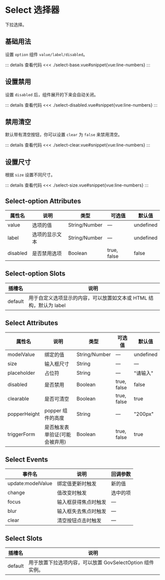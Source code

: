 <script setup>
import selectBase from "./select-base.vue"
import selectClear from "./select-clear.vue"
import selectDisabled from "./select-disabled.vue"
import selectSize from "./select-size.vue"
</script>


# Select 选择器

下拉选择。

## 基础用法

设置 ```option``` 组件 ```value/label/disabled```。

<selectBase />

::: details 查看代码
<<< ./select-base.vue#snippet{vue:line-numbers}
:::



## 设置禁用

设置 ```disabled``` 后，组件展开的下来会自动关闭。

<selectDisabled />

::: details 查看代码
<<< ./select-disabled.vue#snippet{vue:line-numbers}
:::



## 禁用清空

默认带有清空按钮，你可以设置 ```clear``` 为 ```false``` 来禁用清空。

<selectClear />

::: details 查看代码
<<< ./select-clear.vue#snippet{vue:line-numbers}
:::


## 设置尺寸

根据 ```size``` 设置不同尺寸。

<selectSize />

::: details 查看代码
<<< ./select-size.vue#snippet{vue:line-numbers}
:::


## Select-option Attributes

<table>
  <thead>
    <tr>
      <th>属性名</th>
      <th>说明</th>
      <th>类型</th>
      <th>可选值</th>
      <th>默认值</th>
    </tr>
  </thead>
  <tbody>
    <tr>
      <td>value</td>
      <td>选项的值</td>
      <td>String/Number</td>
      <td>—</td>
      <td>undefined</td>
    </tr>
    <tr>
      <td>label</td>
      <td>选项的显示文本</td>
      <td>String/Number</td>
      <td>—</td>
      <td>undefined</td>
    </tr>
    <tr>
      <td>disabled</td>
      <td>是否禁用选项</td>
      <td>Boolean</td>
      <td>true, false</td>
      <td>false</td>
    </tr>
  </tbody>
</table>

## Select-option Slots

<table>
  <thead>
    <tr>
      <th>插槽名</th>
      <th>说明</th>
    </tr>
  </thead>
  <tbody>
    <tr>
      <td>default</td>
      <td>用于自定义选项显示的内容，可以放置如文本或 HTML 结构，默认为 label</td>
    </tr>
  </tbody>
</table>


## Select Attributes

<table>
  <thead>
    <tr>
      <th>属性名</th>
      <th>说明</th>
      <th>类型</th>
      <th>可选值</th>
      <th>默认值</th>
    </tr>
  </thead>
  <tbody>
    <tr>
      <td>modelValue</td>
      <td>绑定的值</td>
      <td>String/Number</td>
      <td>—</td>
      <td>undefined</td>
    </tr>
    <tr>
      <td>size</td>
      <td>输入框尺寸</td>
      <td>String</td>
      <td>—</td>
      <td>—</td>
    </tr>
    <tr>
      <td>placeholder</td>
      <td>占位符</td>
      <td>String</td>
      <td>—</td>
      <td>"请输入"</td>
    </tr>
    <tr>
      <td>disabled</td>
      <td>是否禁用</td>
      <td>Boolean</td>
      <td>true, false</td>
      <td>false</td>
    </tr>
    <tr>
      <td>clearable</td>
      <td>是否可清空</td>
      <td>Boolean</td>
      <td>true, false</td>
      <td>true</td>
    </tr>
    <tr>
      <td>popperHeight</td>
      <td>popper 组件的高度</td>
      <td>String</td>
      <td>—</td>
      <td>"200px"</td>
    </tr>
    <tr>
      <td>triggerForm</td>
      <td>是否触发表单验证(可能会被弃用)</td>
      <td>Boolean</td>
      <td>true, false</td>
      <td>true</td>
    </tr>
  </tbody>
</table>

## Select Events

<table>
  <thead>
    <tr>
      <th>事件名</th>
      <th>说明</th>
      <th>回调参数</th>
    </tr>
  </thead>
  <tbody>
    <tr>
      <td>update:modelValue</td>
      <td>绑定值更新时触发</td>
      <td>新的值</td>
    </tr>
    <tr>
      <td>change</td>
      <td>值改变时触发</td>
      <td>选中的项</td>
    </tr>
    <tr>
      <td>focus</td>
      <td>输入框获得焦点时触发</td>
      <td>—</td>
    </tr>
    <tr>
      <td>blur</td>
      <td>输入框失去焦点时触发</td>
      <td>—</td>
    </tr>
    <tr>
      <td>clear</td>
      <td>清空按钮点击时触发</td>
      <td>—</td>
    </tr>
  </tbody>
</table>

## Select Slots

<table>
  <thead>
    <tr>
      <th>插槽名</th>
      <th>说明</th>
    </tr>
  </thead>
  <tbody>
    <tr>
      <td>default</td>
      <td>用于放置下拉选项内容，可以放置 GovSelectOption 组件实例。</td>
    </tr>
  </tbody>
</table>
